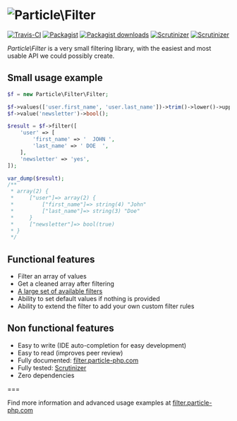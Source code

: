 ![Particle\Filter](https://cloud.githubusercontent.com/assets/6495166/7777918/406635e8-00c7-11e5-90e3-96c590828ffd.png)
===

[![Travis-CI](https://img.shields.io/travis/particle-php/Filter/master.svg)](https://travis-ci.org/particle-php/Filter)
[![Packagist](https://img.shields.io/packagist/v/particle/filter.svg)](https://packagist.org/packages/particle/filter)
[![Packagist downloads](https://img.shields.io/packagist/dt/particle/filter.svg)](https://packagist.org/packages/particle/filter)
[![Scrutinizer](https://img.shields.io/scrutinizer/g/particle-php/Filter.svg)](https://scrutinizer-ci.com/g/particle-php/Filter/?branch=master)
[![Scrutinizer](https://img.shields.io/scrutinizer/coverage/g/particle-php/Filter/master.svg)](https://scrutinizer-ci.com/g/particle-php/Filter/?branch=master)

*Particle\Filter* is a very small filtering library, with the easiest and most usable API we could possibly create.

## Small usage example

```php
$f = new Particle\Filter\Filter;

$f->values(['user.first_name', 'user.last_name'])->trim()->lower()->upperFirst();
$f->value('newsletter')->bool();

$result = $f->filter([
    'user' => [
        'first_name' => '  JOHN ',
        'last_name' => ' DOE  ',
    ],
    'newsletter' => 'yes',
]);

var_dump($result);
/**
 * array(2) {
 *     ["user"]=> array(2) {
 *         ["first_name"]=> string(4) "John"
 *         ["last_name"]=> string(3) "Doe"
 *     }
 *     ["newsletter"]=> bool(true)
 * } 
 */
```

## Functional features

- Filter an array of values
- Get a cleaned array after filtering
- [A large set of available filters](http://filter.particle-php.com/en/latest/filter-rules/)
- Ability to set default values if nothing is provided
- Ability to extend the filter to add your own custom filter rules

## Non functional features

- Easy to write (IDE auto-completion for easy development)
- Easy to read (improves peer review)
- Fully documented: [filter.particle-php.com](http://filter.particle-php.com)
- Fully tested: [Scrutinizer](https://scrutinizer-ci.com/g/particle-php/Filter/?branch=master)
- Zero dependencies

===

Find more information and advanced usage examples at [filter.particle-php.com](http://filter.particle-php.com)
